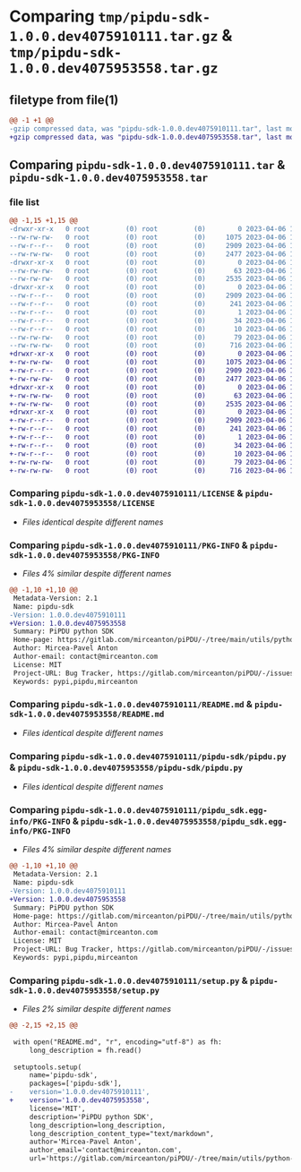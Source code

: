 # Comparing `tmp/pipdu-sdk-1.0.0.dev4075910111.tar.gz` & `tmp/pipdu-sdk-1.0.0.dev4075953558.tar.gz`

## filetype from file(1)

```diff
@@ -1 +1 @@
-gzip compressed data, was "pipdu-sdk-1.0.0.dev4075910111.tar", last modified: Thu Apr  6 18:59:57 2023, max compression
+gzip compressed data, was "pipdu-sdk-1.0.0.dev4075953558.tar", last modified: Thu Apr  6 19:09:27 2023, max compression
```

## Comparing `pipdu-sdk-1.0.0.dev4075910111.tar` & `pipdu-sdk-1.0.0.dev4075953558.tar`

### file list

```diff
@@ -1,15 +1,15 @@
-drwxr-xr-x   0 root         (0) root         (0)        0 2023-04-06 18:59:57.351430 pipdu-sdk-1.0.0.dev4075910111/
--rw-rw-rw-   0 root         (0) root         (0)     1075 2023-04-06 18:57:24.000000 pipdu-sdk-1.0.0.dev4075910111/LICENSE
--rw-r--r--   0 root         (0) root         (0)     2909 2023-04-06 18:59:57.351430 pipdu-sdk-1.0.0.dev4075910111/PKG-INFO
--rw-rw-rw-   0 root         (0) root         (0)     2477 2023-04-06 18:57:24.000000 pipdu-sdk-1.0.0.dev4075910111/README.md
-drwxr-xr-x   0 root         (0) root         (0)        0 2023-04-06 18:59:57.351430 pipdu-sdk-1.0.0.dev4075910111/pipdu-sdk/
--rw-rw-rw-   0 root         (0) root         (0)       63 2023-04-06 18:57:24.000000 pipdu-sdk-1.0.0.dev4075910111/pipdu-sdk/__init__.py
--rw-rw-rw-   0 root         (0) root         (0)     2535 2023-04-06 18:57:24.000000 pipdu-sdk-1.0.0.dev4075910111/pipdu-sdk/pipdu.py
-drwxr-xr-x   0 root         (0) root         (0)        0 2023-04-06 18:59:57.351430 pipdu-sdk-1.0.0.dev4075910111/pipdu_sdk.egg-info/
--rw-r--r--   0 root         (0) root         (0)     2909 2023-04-06 18:59:57.000000 pipdu-sdk-1.0.0.dev4075910111/pipdu_sdk.egg-info/PKG-INFO
--rw-r--r--   0 root         (0) root         (0)      241 2023-04-06 18:59:57.000000 pipdu-sdk-1.0.0.dev4075910111/pipdu_sdk.egg-info/SOURCES.txt
--rw-r--r--   0 root         (0) root         (0)        1 2023-04-06 18:59:57.000000 pipdu-sdk-1.0.0.dev4075910111/pipdu_sdk.egg-info/dependency_links.txt
--rw-r--r--   0 root         (0) root         (0)       34 2023-04-06 18:59:57.000000 pipdu-sdk-1.0.0.dev4075910111/pipdu_sdk.egg-info/requires.txt
--rw-r--r--   0 root         (0) root         (0)       10 2023-04-06 18:59:57.000000 pipdu-sdk-1.0.0.dev4075910111/pipdu_sdk.egg-info/top_level.txt
--rw-rw-rw-   0 root         (0) root         (0)       79 2023-04-06 18:59:57.351430 pipdu-sdk-1.0.0.dev4075910111/setup.cfg
--rw-rw-rw-   0 root         (0) root         (0)      716 2023-04-06 18:59:56.000000 pipdu-sdk-1.0.0.dev4075910111/setup.py
+drwxr-xr-x   0 root         (0) root         (0)        0 2023-04-06 19:09:27.433298 pipdu-sdk-1.0.0.dev4075953558/
+-rw-rw-rw-   0 root         (0) root         (0)     1075 2023-04-06 19:05:49.000000 pipdu-sdk-1.0.0.dev4075953558/LICENSE
+-rw-r--r--   0 root         (0) root         (0)     2909 2023-04-06 19:09:27.433298 pipdu-sdk-1.0.0.dev4075953558/PKG-INFO
+-rw-rw-rw-   0 root         (0) root         (0)     2477 2023-04-06 19:05:49.000000 pipdu-sdk-1.0.0.dev4075953558/README.md
+drwxr-xr-x   0 root         (0) root         (0)        0 2023-04-06 19:09:27.433298 pipdu-sdk-1.0.0.dev4075953558/pipdu-sdk/
+-rw-rw-rw-   0 root         (0) root         (0)       63 2023-04-06 19:05:49.000000 pipdu-sdk-1.0.0.dev4075953558/pipdu-sdk/__init__.py
+-rw-rw-rw-   0 root         (0) root         (0)     2535 2023-04-06 19:05:49.000000 pipdu-sdk-1.0.0.dev4075953558/pipdu-sdk/pipdu.py
+drwxr-xr-x   0 root         (0) root         (0)        0 2023-04-06 19:09:27.433298 pipdu-sdk-1.0.0.dev4075953558/pipdu_sdk.egg-info/
+-rw-r--r--   0 root         (0) root         (0)     2909 2023-04-06 19:09:27.000000 pipdu-sdk-1.0.0.dev4075953558/pipdu_sdk.egg-info/PKG-INFO
+-rw-r--r--   0 root         (0) root         (0)      241 2023-04-06 19:09:27.000000 pipdu-sdk-1.0.0.dev4075953558/pipdu_sdk.egg-info/SOURCES.txt
+-rw-r--r--   0 root         (0) root         (0)        1 2023-04-06 19:09:27.000000 pipdu-sdk-1.0.0.dev4075953558/pipdu_sdk.egg-info/dependency_links.txt
+-rw-r--r--   0 root         (0) root         (0)       34 2023-04-06 19:09:27.000000 pipdu-sdk-1.0.0.dev4075953558/pipdu_sdk.egg-info/requires.txt
+-rw-r--r--   0 root         (0) root         (0)       10 2023-04-06 19:09:27.000000 pipdu-sdk-1.0.0.dev4075953558/pipdu_sdk.egg-info/top_level.txt
+-rw-rw-rw-   0 root         (0) root         (0)       79 2023-04-06 19:09:27.433298 pipdu-sdk-1.0.0.dev4075953558/setup.cfg
+-rw-rw-rw-   0 root         (0) root         (0)      716 2023-04-06 19:09:26.000000 pipdu-sdk-1.0.0.dev4075953558/setup.py
```

### Comparing `pipdu-sdk-1.0.0.dev4075910111/LICENSE` & `pipdu-sdk-1.0.0.dev4075953558/LICENSE`

 * *Files identical despite different names*

### Comparing `pipdu-sdk-1.0.0.dev4075910111/PKG-INFO` & `pipdu-sdk-1.0.0.dev4075953558/PKG-INFO`

 * *Files 4% similar despite different names*

```diff
@@ -1,10 +1,10 @@
 Metadata-Version: 2.1
 Name: pipdu-sdk
-Version: 1.0.0.dev4075910111
+Version: 1.0.0.dev4075953558
 Summary: PiPDU python SDK
 Home-page: https://gitlab.com/mirceanton/piPDU/-/tree/main/utils/python-sdk
 Author: Mircea-Pavel Anton
 Author-email: contact@mirceanton.com
 License: MIT
 Project-URL: Bug Tracker, https://gitlab.com/mirceanton/piPDU/-/issues
 Keywords: pypi,pipdu,mirceanton
```

### Comparing `pipdu-sdk-1.0.0.dev4075910111/README.md` & `pipdu-sdk-1.0.0.dev4075953558/README.md`

 * *Files identical despite different names*

### Comparing `pipdu-sdk-1.0.0.dev4075910111/pipdu-sdk/pipdu.py` & `pipdu-sdk-1.0.0.dev4075953558/pipdu-sdk/pipdu.py`

 * *Files identical despite different names*

### Comparing `pipdu-sdk-1.0.0.dev4075910111/pipdu_sdk.egg-info/PKG-INFO` & `pipdu-sdk-1.0.0.dev4075953558/pipdu_sdk.egg-info/PKG-INFO`

 * *Files 4% similar despite different names*

```diff
@@ -1,10 +1,10 @@
 Metadata-Version: 2.1
 Name: pipdu-sdk
-Version: 1.0.0.dev4075910111
+Version: 1.0.0.dev4075953558
 Summary: PiPDU python SDK
 Home-page: https://gitlab.com/mirceanton/piPDU/-/tree/main/utils/python-sdk
 Author: Mircea-Pavel Anton
 Author-email: contact@mirceanton.com
 License: MIT
 Project-URL: Bug Tracker, https://gitlab.com/mirceanton/piPDU/-/issues
 Keywords: pypi,pipdu,mirceanton
```

### Comparing `pipdu-sdk-1.0.0.dev4075910111/setup.py` & `pipdu-sdk-1.0.0.dev4075953558/setup.py`

 * *Files 2% similar despite different names*

```diff
@@ -2,15 +2,15 @@
 
 with open("README.md", "r", encoding="utf-8") as fh:
     long_description = fh.read()
 
 setuptools.setup(
     name='pipdu-sdk',
     packages=['pipdu-sdk'],
-    version='1.0.0.dev4075910111',
+    version='1.0.0.dev4075953558',
     license='MIT',
     description='PiPDU python SDK',
     long_description=long_description,
     long_description_content_type="text/markdown",
     author='Mircea-Pavel Anton',
     author_email='contact@mirceanton.com',
     url='https://gitlab.com/mirceanton/piPDU/-/tree/main/utils/python-sdk',
```

